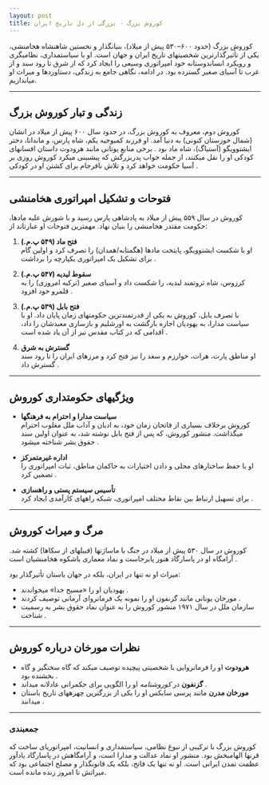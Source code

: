 ```yaml
---
layout: post
title: کوروش بزرگ - بزرگی از دل تاریخ ایران
---
```


کوروش بزرگ (حدود ۶۰۰–۵۳۰ پیش از میلاد)، بنیانگذار و نخستین شاهنشاه هخامنشی، یکی از تأثیرگذارترین شخصیتهای تاریخ ایران و جهان است. او با سیاستمداری، نظامیگری و رویکرد انساندوستانه خود امپراتوری وسیعی را ایجاد کرد که از شرق تا رود سند و از غرب تا آسیای صغیر گسترده بود. در ادامه، نگاهی جامع به زندگی، دستاوردها و میراث او میاندازیم.

---

## **زندگی و تبار کوروش بزرگ**
کوروش دوم، معروف به کوروش بزرگ، در حدود سال ۶۰۰ پیش از میلاد در انشان (شمال خوزستان کنونی) به دنیا آمد. او فرزند کمبوجیه یکم، شاه پارس، و ماندانا، دختر ایشتوویگو (آستیاگ)، شاه ماد بود . برخی منابع یونانی مانند هرودوت داستان افسانهای کودکی او را نقل میکنند، از جمله خواب پدربزرگش که پیشبینی میکرد کوروش روزی بر آسیا حکومت خواهد کرد و تلاش نافرجام برای کشتن او در کودکی .

---

## **فتوحات و تشکیل امپراتوری هخامنشی**
کوروش در سال ۵۵۹ پیش از میلاد به پادشاهی پارس رسید و با شورش علیه مادها، حکومت مقتدر هخامنشی را بنیان نهاد. مهمترین فتوحات او عبارتاند از:

1. **فتح ماد (۵۴۹ پ.م.)**  
   او با شکست ایشتوویگو، پایتخت مادها (هگمتانه/همدان) را تصرف کرد و اولین گام برای تشکیل یک امپراتوری یکپارچه را برداشت .

2. **سقوط لیدیه (۵۴۷ پ.م.)**  
   کرزوس، شاه ثروتمند لیدیه، را شکست داد و آسیای صغیر (ترکیه امروزی) را به قلمرو خود افزود .

3. **فتح بابل (۵۳۹ پ.م.)**  
   با تصرف بابل، کوروش به یکی از قدرتمندترین حکومتهای زمان پایان داد. او با سیاست مدارا، به یهودیان اجازه بازگشت به اورشلیم و بازسازی معبدشان را داد، اقدامی که در کتاب مقدس نیز از آن یاد شده است .

4. **گسترش به شرق**  
   او مناطق پارت، هرات، خوارزم و سغد را نیز فتح کرد و مرزهای ایران را تا رود سند گسترش داد .

---

## **ویژگیهای حکومتداری کوروش**
- **سیاست مدارا و احترام به فرهنگها**  
  کوروش برخلاف بسیاری از فاتحان زمان خود، به ادیان و آداب ملل مغلوب احترام میگذاشت. منشور کوروش، که پس از فتح بابل نوشته شد، به عنوان اولین سند حقوق بشر شناخته میشود .
  
- **اداره غیرمتمرکز**  
  او با حفظ ساختارهای محلی و دادن اختیارات به حاکمان مناطق، ثبات امپراتوری را تضمین کرد .

- **تأسیس سیستم پستی و راهسازی**  
  برای تسهیل ارتباط بین نقاط مختلف امپراتوری، شبکه راههای کارآمدی ایجاد کرد .

---

## **مرگ و میراث کوروش**
کوروش در سال ۵۳۰ پیش از میلاد در جنگ با ماساژتها (قبیلهای از سکاها) کشته شد. آرامگاه او در پاسارگاد هنوز پابرجاست و نماد معماری باشکوه هخامنشیان است .

میراث او نه تنها در ایران، بلکه در جهان باستان تأثیرگذار بود:
- یهودیان او را «مسیح خدا» میخواندند .
- مورخان یونانی مانند گزنفون او را نمونه یک فرمانروای آرمانی توصیف کردند .
- سازمان ملل در سال ۱۹۷۱ منشور کوروش را به عنوان نماد حقوق بشر به رسمیت شناخت .

---

## **نظرات مورخان درباره کوروش**
- **هرودوت** او را فرمانروایی با شخصیتی پیچیده توصیف میکند که گاه سختگیر و گاه بخشنده بود .
- **گزنفون** در *کوروشنامه* او را الگویی برای حکمرانی عادلانه میداند .
- **مورخان مدرن** مانند پرسی سایکس او را یکی از بزرگترین چهرههای تاریخ باستان میدانند .

---

### **جمعبندی**
کوروش بزرگ با ترکیبی از نبوغ نظامی، سیاستمداری و انسانیت، امپراتوریای ساخت که قرنها الهامبخش بود. منشور او نماد عدالت و مدارا است، و آرامگاهش در پاسارگاد یادآور عظمت تمدن ایرانی است. او نه تنها یک فاتح، بلکه یک قانونگذار و مصلح اجتماعی بود که میراثش تا امروز زنده مانده است.
